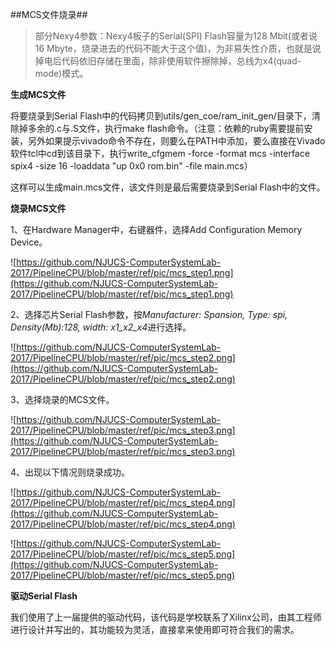 ##MCS文件烧录##

>部分Nexy4参数：Nexy4板子的Serial(SPI) Flash容量为128 Mbit(或者说16 Mbyte，烧录进去的代码不能大于这个值)，为非易失性介质，也就是说掉电后代码依旧存储在里面，除非使用软件擦除掉，总线为x4(quad-mode)模式。

**生成MCS文件**

将要烧录到Serial Flash中的代码拷贝到utils/gen_coe/ram\_init\_gen/目录下，清除掉多余的.c与.S文件，执行make flash命令。（注意：依赖的ruby需要提前安装，另外如果提示vivado命令不存在，则要么在PATH中添加，要么直接在Vivado软件tcl中cd到该目录下，执行write\_cfgmem -force -format mcs -interface spix4 -size 16 -loaddata "up 0x0 rom.bin" -file main.mcs）

这样可以生成main.mcs文件，该文件则是最后需要烧录到Serial Flash中的文件。

**烧录MCS文件**

1、在Hardware Manager中，右键器件，选择Add Configuration Memory Device。

![https://github.com/NJUCS-ComputerSystemLab-2017/PipelineCPU/blob/master/ref/pic/mcs_step1.png](https://github.com/NJUCS-ComputerSystemLab-2017/PipelineCPU/blob/master/ref/pic/mcs_step1.png)

2、选择芯片Serial Flash参数，按*Manufacturer: Spansion, Type: spi, Density(Mb):128, width: x1_x2_x4*进行选择。

![https://github.com/NJUCS-ComputerSystemLab-2017/PipelineCPU/blob/master/ref/pic/mcs_step2.png](https://github.com/NJUCS-ComputerSystemLab-2017/PipelineCPU/blob/master/ref/pic/mcs_step2.png)

3、选择烧录的MCS文件。

![https://github.com/NJUCS-ComputerSystemLab-2017/PipelineCPU/blob/master/ref/pic/mcs_step3.png](https://github.com/NJUCS-ComputerSystemLab-2017/PipelineCPU/blob/master/ref/pic/mcs_step3.png)

4、出现以下情况则烧录成功。

![https://github.com/NJUCS-ComputerSystemLab-2017/PipelineCPU/blob/master/ref/pic/mcs_step4.png](https://github.com/NJUCS-ComputerSystemLab-2017/PipelineCPU/blob/master/ref/pic/mcs_step4.png)

![https://github.com/NJUCS-ComputerSystemLab-2017/PipelineCPU/blob/master/ref/pic/mcs_step5.png](https://github.com/NJUCS-ComputerSystemLab-2017/PipelineCPU/blob/master/ref/pic/mcs_step5.png)



**驱动Serial Flash**

我们使用了上一届提供的驱动代码，该代码是学校联系了Xilinx公司，由其工程师进行设计并写出的，其功能较为灵活，直接拿来使用即可符合我们的需求。